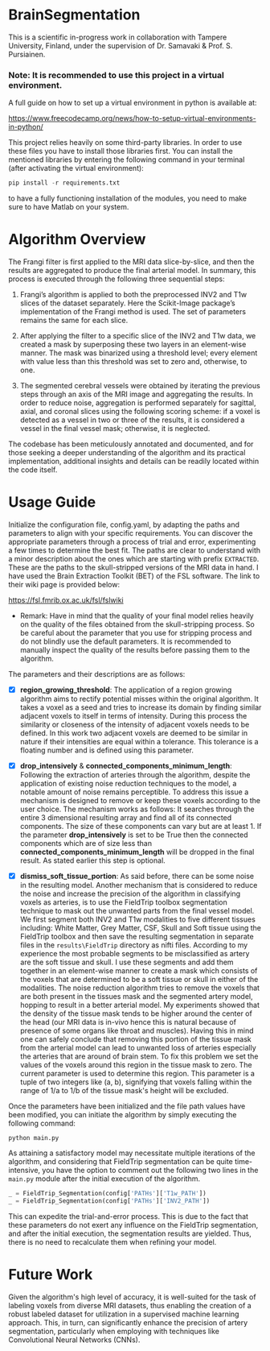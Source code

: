 # BrainSegmentation

This is a scientific in-progress work in collaboration with Tampere University, Finland, under the supervision of Dr. Samavaki & Prof. S. Pursiainen.

### Note: It is recommended to use this project in a virtual environment.

A full guide on how to set up a virtual environment in python is available at:

https://www.freecodecamp.org/news/how-to-setup-virtual-environments-in-python/

This project relies heavily on some third-party libraries. In order to use these files you have to install those libraries first. You can install the mentioned libraries by entering the following command in your terminal (after activating the virtual environment):

```python
pip install -r requirements.txt
```

to have a fully functioning installation of the modules, you need to make sure to have Matlab on your system.


# Algorithm Overview 

The Frangi filter is first applied to the MRI data slice-by-slice, and then the results
are aggregated to produce the final arterial model. In summary, this process is executed through the following three sequential steps:

1. Frangi’s algorithm is applied to both the preprocessed INV2 and T1w slices of the dataset separately. Here the 
Scikit-Image package’s implementation of the Frangi method is used. The set of parameters remains the same for each slice.


2. After applying the filter to a specific slice of the INV2 and T1w data, we created a mask by superposing these two 
layers in an element-wise manner. The mask was binarized using a threshold level; every element with value less than 
this threshold was set to zero and, otherwise, to one.


3. The segmented cerebral vessels were obtained by iterating the previous steps through an axis of the MRI image and 
aggregating the results. In order to reduce noise, aggregation is performed separately for sagittal, axial, and coronal
slices using the following scoring scheme: if a voxel is detected as a vessel in two or three of the results, it is 
considered a vessel in the final vessel mask; otherwise, it is neglected.


The codebase has been meticulously annotated and documented, and for those seeking a deeper understanding of the 
algorithm and its practical implementation, additional insights and details can be readily located within the code itself.


# Usage Guide

Initialize the configuration file, config.yaml, by adapting the paths and parameters to align with your specific requirements. 
You can discover the appropriate parameters through a process of trial and error, experimenting a few times to determine
the best fit. The paths are clear to understand with a minor description about the ones which are starting with prefix `EXTRACTED`.
These are the paths to the skull-stripped versions of the MRI data in hand. I have used the Brain Extraction Toolkit (BET)
of the FSL software. The link to their wiki page is provided below:

https://fsl.fmrib.ox.ac.uk/fsl/fslwiki

* Remark: Have in mind that the quality of your final model relies heavily on the quality of the files obtained from the
skull-stripping process. So be careful about the parameter that you use for stripping process and do not blindly use the
default parameters. It is recommended to manually inspect the quality of the results before passing them to the algorithm.


The parameters and their descriptions are as follows:


- [x] **region_growing_threshold**:
The application of a region growing algorithm aims to rectify potential misses within the original algorithm. It takes a
voxel as a seed and tries to increase its domain by finding similar adjacent voxels to itself in terms of intensity. During
this process the similarity or closeness of the intensity of adjacent voxels needs to be defined.
In this work two adjacent voxels are deemed to be similar in nature if their intensities are equal within a tolerance. 
This tolerance is a floating number and is defined using this parameter.


- [x] **drop_intensively** & **connected_components_minimum_length**:
Following the extraction of arteries through the algorithm, despite the application of existing noise reduction 
techniques to the model, a notable amount of noise remains perceptible. To address this issue a mechanism is designed to 
remove or keep these voxels according to the user choice. The mechanism works as follows: It searches through the entire 
3 dimensional resulting array and find all of its connected components. The size of these components can vary but are 
at least 1. If the parameter **drop_intensively** is set to be True then the connected components which are of size less 
than **connected_components_minimum_length** will be dropped in the final result. As stated earlier this step is optional.


- [x] **dismiss_soft_tissue_portion**: As said before, there can be some noise in the resulting model. Another mechanism
that is considered to reduce the noise and increase the precision of the algorithm in classifying voxels as arteries, is
to use the FieldTrip toolbox segmentation technique to mask out the unwanted parts from the final vessel model. We first 
segment both INV2 and T1w modalities to five different tissues including: White Matter, Grey Matter, CSF, Skull and Soft 
tissue using the FieldTrip toolbox and then save the resulting segmentation in separate files in the ```results\FieldTrip```
directory as nifti files. According to my experience the most probable segments to be misclassified as artery are the soft
tissue and skull. I use these segments and add them together in an element-wise manner to create a mask which consists of
the voxels that are determined to be a soft tissue or skull in either of the modalities. The noise reduction algorithm 
tries to remove the voxels that are both present in the tissues mask and the segmented artery model, hopping to result in 
a better arterial model. My experiments showed that the density of the tissue mask tends to be higher around the center 
of the head (our MRI data is in-vivo hence this is natural because of presence of some organs like throat and muscles).
Having this in mind one can safely conclude that removing this portion of the tissue mask from the arterial model can lead
to unwanted loss of arteries especially the arteries that are around of brain stem. To fix this problem we set the values
of the voxels around this region in the tissue mask to zero. The current parameter is used to determine this region. This
parameter is a tuple of two integers like (a, b), signifying that voxels falling within the range of 1/a to 1/b of the 
tissue mask's height will be excluded.

Once the parameters have been initialized and the file path values have been modified, you can initiate the algorithm by
simply executing the following command:

`python main.py`

As attaining a satisfactory model may necessitate multiple iterations of the algorithm, and considering that FieldTrip 
segmentation can be quite time-intensive, you have the option to comment out the following two lines in the `main.py`
module after the initial execution of the algorithm.

```python
_ = FieldTrip_Segmentation(config['PATHs']['T1w_PATH'])
_ = FieldTrip_Segmentation(config['PATHs']['INV2_PATH'])
```

This can expedite the trial-and-error process. This is due to the 
fact that these parameters do not exert any influence on the FieldTrip segmentation, and after the initial execution, 
the segmentation results are yielded. Thus, there is no need to recalculate them when refining your model.


# Future Work

Given the algorithm's high level of accuracy, it is well-suited for the task of labeling voxels from diverse MRI datasets,
thus enabling the creation of a robust labeled dataset for utilization in a supervised machine learning approach. This,
in turn, can significantly enhance the precision of artery segmentation, particularly when employing with techniques like
Convolutional Neural Networks (CNNs).
